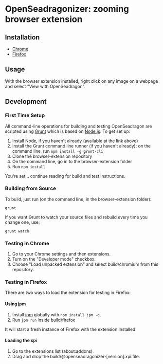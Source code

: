 # OpenSeadragonizer: zooming browser extension

## Installation

- [Chrome](https://chrome.google.com/webstore/detail/openseadragonizer/lbjfeiidhldnfohmhnnnjgcmgjbnibgd)
- [Firefox](https://addons.mozilla.org/en-US/firefox/addon/openseadragonizer/)

## Usage

With the browser extension installed, right click on any image on a webpage and select "View with OpenSeadragon".

## Development

### First Time Setup

All command-line operations for building and testing OpenSeadragon are scripted using [Grunt](http://gruntjs.com/) which is based on [Node.js](http://nodejs.org/). To get set up:

1. Install Node, if you haven't already (available at the link above)
1. Install the Grunt command line runner (if you haven't already); on the command line, run `npm install -g grunt-cli`
1. Clone the browser-extension repository
1. On the command line, go in to the browser-extension folder
1. Run `npm install`

You're set... continue reading for build and test instructions.

### Building from Source

To build, just run (on the command line, in the browser-extension folder):

    grunt

If you want Grunt to watch your source files and rebuild every time you change one, use:

    grunt watch

### Testing in Chrome

1. Go to your Chrome settings and then extensions.
1. Turn on the "Developer mode" checkbox.
1. Choose "Load unpacked extension" and select build/chromium from this repository.

### Testing in Firefox

There are two ways to load the extension for testing in Firefox:

#### Using jpm

1. Install [jpm](https://developer.mozilla.org/en-US/Add-ons/SDK/Tools/jpm) globally with `npm install jpm -g`.
1. Run `jpm run` inside build/firefox
 
It will start a fresh instance of Firefox with the extension installed.

#### Loading the xpi

1. Go to the extensions list (about:addons).
1. Drag and drop the build/@openseadragonizer-[version].xpi file.
